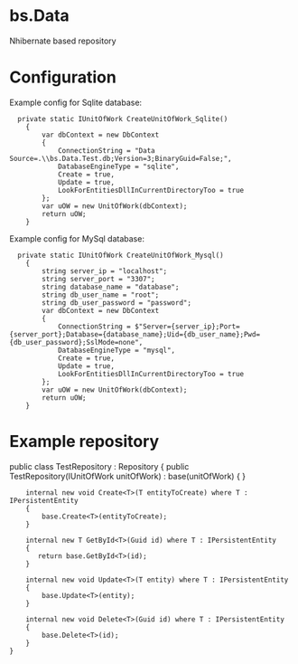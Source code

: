 # bs.Data
Nhibernate based repository

# Configuration
Example config for Sqlite database:

      private static IUnitOfWork CreateUnitOfWork_Sqlite()
        {
            var dbContext = new DbContext
            {
                ConnectionString = "Data Source=.\\bs.Data.Test.db;Version=3;BinaryGuid=False;",
                DatabaseEngineType = "sqlite",
                Create = true,
                Update = true,
                LookForEntitiesDllInCurrentDirectoryToo = true
            };
            var uOW = new UnitOfWork(dbContext);
            return uOW;
        }

Example config for MySql database:

      private static IUnitOfWork CreateUnitOfWork_Mysql()
        {
            string server_ip = "localhost";
            string server_port = "3307";
            string database_name = "database";
            string db_user_name = "root";
            string db_user_password = "password";
            var dbContext = new DbContext
            {
                ConnectionString = $"Server={server_ip};Port={server_port};Database={database_name};Uid={db_user_name};Pwd={db_user_password};SslMode=none",
                DatabaseEngineType = "mysql",
                Create = true,
                Update = true,
                LookForEntitiesDllInCurrentDirectoryToo = true
            };
            var uOW = new UnitOfWork(dbContext);
            return uOW;
        }

# Example repository

  public class TestRepository : Repository
    {
        public TestRepository(IUnitOfWork unitOfWork) : base(unitOfWork)
        {
        }

        internal new void Create<T>(T entityToCreate) where T : IPersistentEntity
        {
            base.Create<T>(entityToCreate);
        }

        internal new T GetById<T>(Guid id) where T : IPersistentEntity
        {
           return base.GetById<T>(id);
        }

        internal new void Update<T>(T entity) where T : IPersistentEntity
        {
            base.Update<T>(entity);
        }

        internal new void Delete<T>(Guid id) where T : IPersistentEntity
        {
            base.Delete<T>(id);
        }
    }
